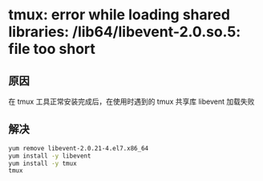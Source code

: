 # tmux: error while loading shared libraries: /lib64/libevent-2.0.so.5: file too short

## 原因
在 tmux 工具正常安装完成后，在使用时遇到的 tmux 共享库 libevent 加载失败

## 解决

```sh
yum remove libevent-2.0.21-4.el7.x86_64
yum install -y libevent
yum install -y tmux
tmux
```


